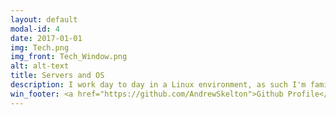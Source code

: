 ```yaml
---
layout: default
modal-id: 4
date: 2017-01-01
img: Tech.png
img_front: Tech_Window.png
alt: alt-text
title: Servers and OS
description: I work day to day in a Linux environment, as such I'm familiar with Debian and RedHat flavours of Linux. I've been responsible for system administration of Ubuntu based servers, developing in a CentOS based compute cluster, and managing NAS storage arrays. I've also used AWS for projects in the past, which involved the automation of spinning up and stopping instances, along with general management of AWS instances.   
win_footer: <a href="https://github.com/AndrewSkelton">Github Profile</a>
---
```

